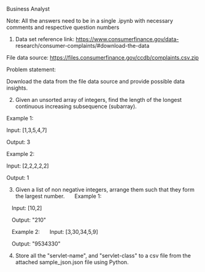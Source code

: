 Business Analyst


Note: All the answers need to be in a single .ipynb with necessary comments
and respective question numbers



1. Data set reference link: https://www.consumerfinance.gov/data-
research/consumer-complaints/#download-the-data

File data source: https://files.consumerfinance.gov/ccdb/complaints.csv.zip

Problem statement:

Download the data from the file data source and provide possible data insights.


2. Given an unsorted array of integers, find the length of the longest continuous
increasing subsequence (subarray).

Example 1:

Input: [1,3,5,4,7]

Output: 3 

Example 2:

Input: [2,2,2,2,2]

Output: 1


3. Given a list of non negative integers, arrange them such that they form the largest
number.
 
 Example 1:

 Input: [10,2]
 
 Output: &quot;210&quot;
 
 Example 2:
 
 Input: [3,30,34,5,9]
 
 Output: &quot;9534330&quot;


4. Store all the &quot;servlet-name&quot;, and &quot;servlet-class&quot; to a csv file from the attached
sample_json.json file using Python.
